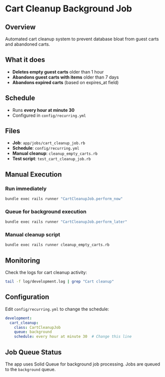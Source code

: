 # Cart Cleanup Background Job

## Overview
Automated cart cleanup system to prevent database bloat from guest carts and abandoned carts.

## What it does
- **Deletes empty guest carts** older than 1 hour
- **Abandons guest carts with items** older than 7 days
- **Abandons expired carts** (based on expires_at field)

## Schedule
- Runs **every hour at minute 30**
- Configured in `config/recurring.yml`

## Files
- **Job**: `app/jobs/cart_cleanup_job.rb`
- **Schedule**: `config/recurring.yml`
- **Manual cleanup**: `cleanup_empty_carts.rb`
- **Test script**: `test_cart_cleanup_job.rb`

## Manual Execution

### Run immediately
```bash
bundle exec rails runner "CartCleanupJob.perform_now"
```

### Queue for background execution
```bash
bundle exec rails runner "CartCleanupJob.perform_later"
```

### Manual cleanup script
```bash
bundle exec rails runner cleanup_empty_carts.rb
```

## Monitoring
Check the logs for cart cleanup activity:
```bash
tail -f log/development.log | grep "Cart cleanup"
```

## Configuration
Edit `config/recurring.yml` to change the schedule:
```yaml
development:
  cart_cleanup:
    class: CartCleanupJob
    queue: background
    schedule: every hour at minute 30  # Change this line
```

## Job Queue Status
The app uses Solid Queue for background job processing. Jobs are queued to the `background` queue.
